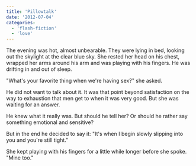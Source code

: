 ```yaml
---
title: 'Pillowtalk'
date: '2012-07-04'
categories:
  - 'flash-fiction'
  - 'love'
---
```


The evening was hot, almost unbearable. They were lying in bed, looking out the
skylight at the clear blue sky. She rested her head on his chest, wrapped her
arms around his arm and was playing with his fingers. He was drifting in and out
of sleep.

<!-- truncate -->

"What's your favorite thing when we're having sex?" she asked.

He did not want to talk about it. It was that point beyond satisfaction on the
way to exhaustion that men get to when it was very good. But she was waiting for
an answer.

He knew what it really was. But should he tell her? Or should he rather say
something emotional and sensitive?

But in the end he decided to say it: "It's when I begin slowly slipping into you
and you're still tight."

She kept playing with his fingers for a little while longer before she spoke.
"Mine too."
